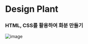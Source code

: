 <h1>Design Plant</h1>

<h3>HTML, CSS를 활용하여 화분 만들기</h3>

![image](https://github.com/user-attachments/assets/2e526382-75cd-4360-9abe-7cb464eb9b3f)
